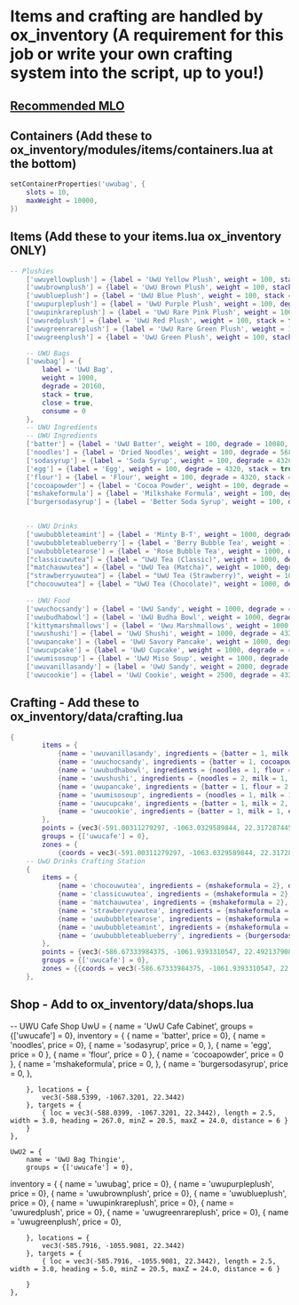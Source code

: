 # Items and crafting are handled by ox_inventory (A requirement for this job or write your own crafting system into the script, up to you!)
## [Recommended MLO](https://fivem.gabzv.com/package/4724734)

## Containers (Add these to ox_inventory/modules/items/containers.lua at the bottom)
```lua
setContainerProperties('uwubag', {
	slots = 10,
	maxWeight = 10000,
})
```

## Items (Add these to your items.lua ox_inventory ONLY)
```lua
-- Plushies
	['uwuyellowplush'] = {label = 'UwU Yellow Plush', weight = 100, stack = true, close = true, description = "Its just a UwU Plush Toy"},
	['uwubrownplush'] = {label = 'UwU Brown Plush', weight = 100, stack = true, close = true, description = "Its just a UwU Plush Toy"},
	['uwublueplush'] = {label = 'UwU Blue Plush', weight = 100, stack = true, close = true, description = "Its just a UwU Plush Toy"},
	['uwupurpleplush'] = {label = 'UwU Purple Plush', weight = 100, degrade = 20160, stack = true, close = true, description = "Its just a UwU Plush Toy"},
	['uwupinkrareplush'] = {label = 'UwU Rare Pink Plush', weight = 100, degrade = 4320, stack = true, close = true, description = "Its just a UwU Plush Toy"},
	['uwuredplush'] = {label = 'UwU Red Plush', weight = 100, stack = true, close = true, description = "Its just a UwU Plush Toy"},
	['uwugreenrareplush'] = {label = 'UwU Rare Green Plush', weight = 100, stack = true, close = true, description = "Its just a UwU Plush Toy"},
	['uwugreenplush'] = {label = 'UwU Green Plush', weight = 100, stack = true, close = true, description = "Its just a UwU Plush Toy"},
```
```lua
	-- UWU Bags
	['uwubag'] = {
		label = 'UwU Bag',
		weight = 1000,
		degrade = 20160,
		stack = true,
		close = true,
		consume = 0
	},
	-- UWU Ingredients
	-- UWU Ingredients
	['batter'] = {label = 'UwU Batter', weight = 100, degrade = 10080, stack = true, close = true, description = "An Ingredient"},
	['noodles'] = {label = 'Dried Noodles', weight = 100, degrade = 5680, stack = true, close = true, description = "An Ingredient"},
	['sodasyrup'] = {label = 'Soda Syrup', weight = 100, degrade = 4320, stack = true, close = true, description = "An Ingredient"},
	['egg'] = {label = 'Egg', weight = 100, degrade = 4320, stack = true, close = true, description = "An Ingredient"},
	['flour'] = {label = 'Flour', weight = 100, degrade = 4320, stack = true, close = true, description = "An Ingredient"},
	['cocoapowder'] = {label = 'Cocoa Powder', weight = 100, degrade = 4320, stack = true, close = true, description = "An Ingredient"},
	['mshakeformula'] = {label = 'Milkshake Formula', weight = 100, degrade = 4320, stack = true, close = true, description = "An Ingredient"},
	['burgersodasyrup'] = {label = 'Better Soda Syrup', weight = 100, degrade = 4320, stack = true, close = true, description = "An Ingredient"},

	
	-- UWU Drinks
	['uwububbleteamint'] = {label = 'Minty B-T', weight = 1000, degrade = 4320, stack = true, close = true, description = "Matcha Tea with Mint Boba.", client = {status = {thirst = 200000}, anim = {dict = 'mp_player_intdrink', clip = 'loop_bottle'}, prop = {model = `prop_ld_flow_bottle`, pos = vec3(0.03, 0.03, 0.02), rot = vec3(0.0, 0.0, -1.5)}, usetime = 2500, cancel = true}},
	['uwububbleteablueberry'] = {label = 'Berry Bubble Tea', weight = 1000, degrade = 4320, stack = true, close = true, description = "Lavender Tea with Blueberry Boba.", client = {status = {thirst = 400000}, anim = {dict = 'mp_player_intdrink', clip = 'loop_bottle'}, prop = 'tea', usetime = 2500, cancel = true}},
	['uwububbletearose'] = {label = 'Rose Bubble Tea', weight = 1000, degrade = 4320, stack = true, close = true, description = "Sakura Rose Tea with Vanilla Boba.", client = {status = {thirst = 400000}, anim = {dict = 'mp_player_intdrink', clip = 'loop_bottle'}, prop = 'tea', usetime = 2500, cancel = true}},
	["classicuwutea"] = {label = "UwU Tea (Classic)", weight = 1000, degrade = 5760, stack = true, close = true, client = {status = {thirst = 400000}, anim = {dict = 'mp_player_intdrink', clip = 'loop_bottle'}, prop = 'tea', usetime = 2500, cancel = true, } },
	["matchauwutea"] = {label = "UwU Tea (Matcha)", weight = 1000, degrade = 5760, stack = true, close = true, client = {status = {thirst = 400000}, anim = {dict = 'mp_player_intdrink', clip = 'loop_bottle'}, prop = 'tea', usetime = 2500, cancel = true, } },
	["strawberryuwutea"] = {label = "UwU Tea (Strawberry)", weight = 1000, degrade = 5760, stack = true, close = true, client = {status = {thirst = 400000}, anim = {dict = 'mp_player_intdrink', clip = 'loop_bottle'}, prop = 'tea', usetime = 2500, cancel = true, } },
	["chocouwutea"] = {label = "UwU Tea (Chocolate)", weight = 1000, degrade = 5760, stack = true, close = true, client = {status = {thirst = 400000}, anim = {dict = 'mp_player_intdrink', clip = 'loop_bottle'}, usetime = 2500, cancel = true}},
	
	-- UWU Food
	['uwuchocsandy'] = {label = 'UwU Sandy', weight = 1000, degrade = 4320, stack = true, close = true, description = "Sweet Chocolate Biscuit with kitty marshmallows!", client = {status = {hunger = 200000}, anim = 'eating', prop = 'desert', usetime = 2500, cancel = true}},
	['uwubudhabowl'] = {label = 'UwU Budha Bowl', weight = 1000, degrade = 4320, stack = true, close = true, description = "Bowl of nourishment and balance.", client = {status = {hunger = 500000}, anim = 'eating', prop = 'desert', usetime = 2500, cancel = true}},
	['kittymarshmallows'] = {label = 'Uwu Marshmallows', weight = 1000, degrade = 4320, stack = true, close = true, description = "Uwu Kitty Marshmallows", client = {status = {hunger = 100000}, anim = 'eating', prop = 'desert', usetime = 4000, cancel = true}},
	['uwushushi'] = {label = 'UwU Shushi', weight = 1000, degrade = 4320, stack = true, close = true, description = "Designed as a window to your soul.", client = {status = {hunger = 400000}, anim = 'eating', prop = 'desert', usetime = 4000, cancel = true}},
	['uwupancake'] = {label = 'UwU Savory Pancake', weight = 1000, degrade = 4320, stack = true, close = true, description = "Korean savory pancake made with scallions.", client = {status = {hunger = 400000}, anim = 'eating', prop = 'desert', usetime = 4000, cancel = true}},
	['uwucupcake'] = {label = 'UwU Cupcake', weight = 1000, degrade = 4320, stack = true, close = true, description = "Sugar Kitty Cupcake!", client = {status = {hunger = 200000}, anim = 'eating', prop = 'cupcake', usetime = 3000, cancel = true}},
	['uwumisosoup'] = {label = 'UwU Miso Soup', weight = 1000, degrade = 4320, stack = true, close = true, description = "Fungus never tasted so good!", client = {status = {hunger = 400000}, anim = 'eating', prop = 'soup', usetime = 5000, cancel = true}},
	['uwuvanillasandy'] = {label = 'UwU Sandy', weight = 2000, degrade = 4320, stack = true, close = true, description = "Sweet Vanilla Biscuit with kitty marshmallows!", client = {status = {hunger = 50000}, anim = 'eating', prop = 'desert', usetime = 4000, cancel = true}},
	['uwucookie'] = {label = 'UwU Cookie', weight = 2500, degrade = 4320, stack = true, close = true, description = "Sugar Kitty Cookie!", client = {status = {hunger = 200000}, anim = 'eating', prop = 'cookie', usetime = 2500, }},
```
## Crafting - Add these to ox_inventory/data/crafting.lua
```lua
{
		items = {
			{name = 'uwuvanillasandy', ingredients = {batter = 1, milk = 2, flour = 1, egg = 1}, duration = 5000, count = 1},
			{name = 'uwuchocsandy', ingredients = {batter = 1, cocoapowder = 1, milk = 2, flour = 1, egg = 1}, duration = 5000, count = 1},
			{name = 'uwubudhabowl', ingredients = {noodles = 1, flour = 1, egg = 2}, duration = 5000, count = 1},
			{name = 'uwushushi', ingredients = {noodles = 2, milk = 1, flour = 2}, duration = 5000, count = 1},
			{name = 'uwupancake', ingredients = {batter = 1, flour = 2, milk = 2, egg = 4}, duration = 5000, count = 1},
			{name = 'uwumisosoup', ingredients = {noodles = 1, milk = 1, flour = 1}, duration = 5000, count = 1},
			{name = 'uwucupcake', ingredients = {batter = 1, milk = 2, egg = 1, flour = 1}, duration = 5000, count = 1},
			{name = 'uwucookie', ingredients = {batter = 1, milk = 1, egg = 2, flour = 1, cocoapowder = 2}, duration = 5000, count = 1},
		},
		points = {vec3(-591.00311279297, -1063.0329589844, 22.317287445068)},
		groups = {['uwucafe'] = 0},
		zones = {
			{coords = vec3(-591.00311279297, -1063.0329589844, 22.317287445068), size = vec3(2, 2, 2), distance = 2, rotation = 0}}},
	-- UwU Drinks Crafting Station
	{
		items = {
			{name = 'chocouwutea', ingredients = {mshakeformula = 2}, duration = 7500, count = 1},
			{name = 'classicuwutea', ingredients = {mshakeformula = 2}, duration = 7500, count = 1},
			{name = 'matchauwutea', ingredients = {mshakeformula = 2}, duration = 7500, count = 1},
			{name = 'strawberryuwutea', ingredients = {mshakeformula = 2}, duration = 7500, count = 1},
			{name = 'uwububbletearose', ingredients = {mshakeformula = 2}, duration = 7500, count = 1},
			{name = 'uwububbleteamint', ingredients = {mshakeformula = 2}, duration = 7500, count = 1},
			{name = 'uwububbleteablueberry', ingredients = {burgersodasyrup = 1}, duration = 7500, count = 1},
		},
		points = {vec3(-586.67333984375, -1061.9393310547, 22.492137908936)},
		groups = {['uwucafe'] = 0},
		zones = {{coords = vec3(-586.67333984375, -1061.9393310547, 22.492137908936), size = vec3(1, 1., 1), distance = 2, rotation = 70.0}},
	},

```
## Shop - Add to ox_inventory/data/shops.lua

-- UWU Cafe Shop
	UwU = {
		name = 'UwU Cafe Cabinet',
		groups = {['uwucafe'] = 0},
inventory = {
			{ name = 'batter', price = 0},
			{ name = 'noodles', price = 0},
			{ name = 'sodasyrup', price = 0, },
			{ name = 'egg', price = 0 },
			{ name = 'flour', price = 0 },
			{ name = 'cocoapowder', price = 0 },
			{ name = 'mshakeformula', price = 0, },
			{ name = 'burgersodasyrup', price = 0, },

		}, locations = {
			vec3(-588.5399, -1067.3201, 22.3442)
		}, targets = {
			{ loc = vec3(-588.0399, -1067.3201, 22.3442), length = 2.5, width = 3.0, heading = 267.0, minZ = 20.5, maxZ = 24.0, distance = 6 }
		}
	},

	UwU2 = {
		name = 'UwU Bag Thingie',
		groups = {['uwucafe'] = 0},
inventory = {
			{ name = 'uwubag', price = 0},
			{ name = 'uwupurpleplush', price = 0},
			{ name = 'uwubrownplush', price = 0},
			{ name = 'uwublueplush', price = 0},
			{ name = 'uwupinkrareplush', price = 0},
			{ name = 'uwuredplush', price = 0},
			{ name = 'uwugreenrareplush', price = 0},
			{ name = 'uwugreenplush', price = 0},

		}, locations = {
			vec3(-585.7916, -1055.9081, 22.3442)
		}, targets = {
			{ loc = vec3(-585.7916, -1055.9081, 22.3442), length = 2.5, width = 3.0, heading = 5.0, minZ = 20.5, maxZ = 24.0, distance = 6 }

		}
	},

